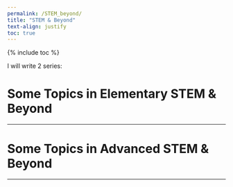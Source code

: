 ```yaml
---
permalink: /STEM_beyond/
title: "STEM & Beyond"
text-align: justify
toc: true
---
```

{% include toc %}

I will write 2 series:

Some Topics in Elementary STEM & Beyond
======

------

Some Topics in Advanced STEM & Beyond
======

------